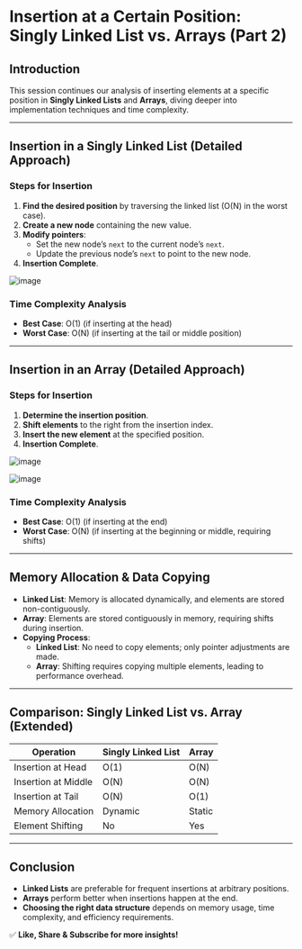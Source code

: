# **Insertion at a Certain Position: Singly Linked List vs. Arrays (Part 2)**

## **Introduction**
This session continues our analysis of inserting elements at a specific position in **Singly Linked Lists** and **Arrays**, diving deeper into implementation techniques and time complexity.

---

## **Insertion in a Singly Linked List (Detailed Approach)**
### **Steps for Insertion**
1. **Find the desired position** by traversing the linked list (O(N) in the worst case).
2. **Create a new node** containing the new value.
3. **Modify pointers**:
   - Set the new node’s `next` to the current node’s `next`.
   - Update the previous node’s `next` to point to the new node.
4. **Insertion Complete**.

![image](https://github.com/user-attachments/assets/ec09d6b1-448e-4085-b07b-a51b3de03265)

### **Time Complexity Analysis**
- **Best Case**: O(1) (if inserting at the head)
- **Worst Case**: O(N) (if inserting at the tail or middle position)

---

## **Insertion in an Array (Detailed Approach)**
### **Steps for Insertion**
1. **Determine the insertion position**.
2. **Shift elements** to the right from the insertion index.
3. **Insert the new element** at the specified position.
4. **Insertion Complete**.

![image](https://github.com/user-attachments/assets/1e63d0ec-bf87-4ad6-947c-01f0e0c9dc9c)

![image](https://github.com/user-attachments/assets/b576b7ec-b4aa-4215-8b2f-e35c4f9e7b61)

### **Time Complexity Analysis**
- **Best Case**: O(1) (if inserting at the end)
- **Worst Case**: O(N) (if inserting at the beginning or middle, requiring shifts)

---

## **Memory Allocation & Data Copying**
- **Linked List**: Memory is allocated dynamically, and elements are stored non-contiguously.
- **Array**: Elements are stored contiguously in memory, requiring shifts during insertion.
- **Copying Process**:
  - **Linked List**: No need to copy elements; only pointer adjustments are made.
  - **Array**: Shifting requires copying multiple elements, leading to performance overhead.

---
## **Comparison: Singly Linked List vs. Array (Extended)**
| Operation       | Singly Linked List | Array |
|---------------|------------------|-------|
| Insertion at Head | O(1) | O(N) |
| Insertion at Middle | O(N) | O(N) |
| Insertion at Tail | O(N) | O(1) |
| Memory Allocation | Dynamic | Static |
| Element Shifting | No | Yes |
---

## **Conclusion**
- **Linked Lists** are preferable for frequent insertions at arbitrary positions.
- **Arrays** perform better when insertions happen at the end.
- **Choosing the right data structure** depends on memory usage, time complexity, and efficiency requirements.

✅ **Like, Share & Subscribe for more insights!**

